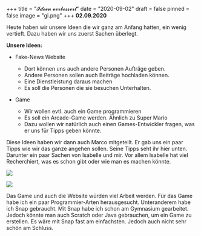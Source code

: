 +++
title = "𝓘𝓭𝓮𝓮𝓷 𝓿𝓮𝓻𝓫𝓮𝓼𝓼𝓮𝓻𝓽"
date = "2020-09-02"
draft = false
pinned = false
image = "gi.png"
+++
**02.09.2020**

Heute haben wir unsere Ideen die wir ganz am Anfang hatten, ein wenig vertieft. Dazu haben wir uns zuerst Sachen überlegt.

**Unsere Ideen:**

* Fake-News Website

  * Dort können uns auch andere Personen Aufträge geben. 
  * Andere Personen sollen auch Beiträge hochladen können.
  * Eine Dienstleistung daraus machen
  * Es soll die Personen die sie besuchen Unterhalten.
* Game

  * Wir wollen evtl. auch ein Game programmieren
  * Es soll ein Arcade-Game werden. Ähnlich zu Super Mario
  * Dazu wollen wir natürlich auch einen Games-Entwickler fragen, was er uns für Tipps geben könnte.

Diese Ideen haben wir dann auch Marco mitgeteilt. Er gab uns ein paar Tipps wie wir das ganze angehen sollen. Seine Tipps seht ihr hier unten. Darunter ein paar Sachen von Isabelle und mir. Vor allem Isabelle hat viel Recherchiert, was es schon gibt oder wie man es machen könnte.

![](whatsapp-image-2020-09-02-at-14.34.40.jpeg)

![](sssssas.png)

Das Game und auch die Website würden viel Arbeit werden. Für das Game habe ich ein paar Programmier-Arten herausgesucht. Unteranderem habe ich Snap gebraucht. Mit Snap habe ich schon am Gymnasium gearbeitet. Jedoch könnte man auch Scratch oder Java gebrauchen, um ein Game zu erstellen. Es wäre mit Snap fast am einfachsten. Jedoch auch nicht sehr schön am Schluss.